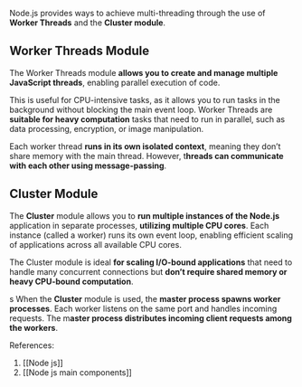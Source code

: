 Node.js provides ways to achieve multi-threading through the use of **Worker Threads** and the **Cluster module**.

## Worker Threads Module

The Worker Threads module **allows you to create and manage multiple JavaScript threads**, enabling parallel execution of code. 

This is useful for CPU-intensive tasks, as it allows you to run tasks in the background without blocking the main event loop. Worker Threads are **suitable for heavy computation** tasks that need to run in parallel, such as data processing, encryption, or image manipulation.

Each worker thread **runs in its own isolated context**, meaning they don’t share memory with the main thread. However, t**hreads can communicate with each other using message-passing**.

## Cluster Module

The **Cluster** module allows you to **run multiple instances of the Node.js** application in separate processes, **utilizing multiple CPU cores**. Each instance (called a worker) runs its own event loop, enabling efficient scaling of applications across all available CPU cores.

The Cluster module is ideal **for scaling I/O-bound applications** that need to handle many concurrent connections but **don’t require shared memory or heavy CPU-bound computation**.

s When the **Cluster** module is used, the **master process spawns worker processes**. Each worker listens on the same port and handles incoming requests. The m**aster process distributes incoming client requests among the workers**.



References:
1. [[Node js]]
2. [[Node js main components]]
